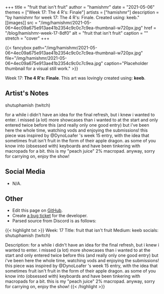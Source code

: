+++
title =       "fruit that isn't fruit"
author =      "hamishmr"
date =        "2021-05-06"
themes =      ["Week 17: The 4 R's: Finale"]
artists =     ["hamishmr"]
description = "by hamishmr for week 17: The 4 R's: Finale. Created using: keeb."
[[images]]
      src = "/img/hamishmr/2021-05-06+4ec09a675e913ae41b2354c9c0c7c9ea-thumbnail-w720px.jpg"
      href = "/blog/hamishmr-week-17-8df0"
      alt = "fruit that isn't fruit"
      caption = ""
      stretch = "cover"
+++

{{< fancybox path="/img/hamishmr/2021-05-06+4ec09a675e913ae41b2354c9c0c7c9ea-thumbnail-w720px.jpg" file="/img/hamishmr/2021-05-06+4ec09a675e913ae41b2354c9c0c7c9ea.jpg" caption="Placeholder thumbnail for a visual still work." >}}


Week 17: **The 4 R's: Finale**. This art was lovingly created using: **keeb**.

## Artist's Notes

shutuphamish (twitch)

for a while i didn't have an idea for the final refresh, but i knew i wanted to enter. i missed (a lot) more showcases than i wanted to at the start and only entered twice before this (and really only one good entry) but i've been here the whole time, watching vods and enjoying the submissions! this piece was inspired by @DynoLoafer 's week 15 entry, with the idea that sometimes fruit isn't fruit in the form of their apple dragon. as some of you know into (obsessed with) keyboards and have been tinkering with macropads for a bit. this is my "peach juice" 2% macropad. anyway, sorry for carrying on, enjoy the show!

## Social Media

- N/A.

## Other

- Edit this page on [GitHub](https://github.com/teaminkling/web-refresh/edit/main/content/blog/hamishmr-week-17-8df0.md).
- Create [a bug ticket](https://github.com/teaminkling/web-refresh/issues/new?assignees=&labels=bug&template=problem-report.md&title=) for the developer.
- Parsed source from Discord is as follows:

{{< highlight txt >}}
Week: 17
Title: fruit that isn't fruit
Medium: keeb
socials: shutuphamish (twitch)

Description: for a while i didn't have an idea for the final refresh, but i knew i wanted to enter. i missed (a lot) more showcases than i wanted to at the start and only entered twice before this (and really only one good entry) but i've been here the whole time, watching vods and enjoying the submissions! this piece was inspired by @DynoLoafer 's week 15 entry, with the idea that sometimes fruit isn't fruit in the form of their apple dragon. as some of you know into (obsessed with) keyboards and have been tinkering with macropads for a bit. this is my "peach juice" 2% macropad. anyway, sorry for carrying on, enjoy the show!
{{< /highlight >}}